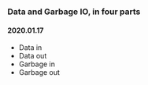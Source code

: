 
### Data and Garbage IO, in four parts
#### 2020.01.17
- Data in
- Data out
- Garbage in
- Garbage out
